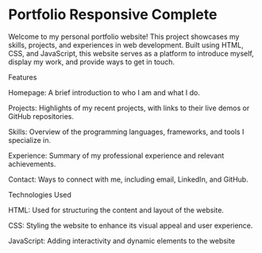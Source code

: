 
# Portfolio Responsive Complete
Welcome to my personal portfolio website! This project showcases my skills, projects, and experiences in web development. Built using HTML, CSS, and JavaScript, this website serves as a platform to introduce myself, display my work, and provide ways to get in touch.

Features

Homepage: A brief introduction to who I am and what I do.

Projects: Highlights of my recent projects, with links to their live demos or GitHub repositories.

Skills: Overview of the programming languages, frameworks, and tools I specialize in.

Experience: Summary of my professional experience and relevant achievements.

Contact: Ways to connect with me, including email, LinkedIn, and GitHub.

Technologies Used

HTML: Used for structuring the content and layout of the website.

CSS: Styling the website to enhance its visual appeal and user experience.

JavaScript: Adding interactivity and dynamic elements to the website
